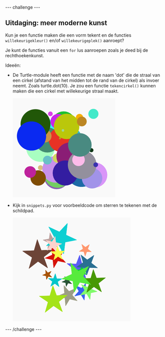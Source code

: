 \--- challenge \---

## Uitdaging: meer moderne kunst

Kun je een functie maken die een vorm tekent en de functies ` willekeurigekleur()` en/of ` willekeurigeplek() ` aanroept?

Je kunt de functies vanuit een `for` lus aanroepen zoals je deed bij de rechthoekenkunst.

Ideeën:

- De Turtle-module heeft een functie met de naam 'dot' die de straal van een cirkel (afstand van het midden tot de rand van de cirkel) als invoer neemt. Zoals turtle.dot(10). Je zou een functie `tekencirkel()` kunnen maken die een cirkel met willekeurige straal maakt.
    
    ![screenshot](images/modern-circles.png)

- Kijk in ` snippets.py ` voor voorbeeldcode om sterren te tekenen met de schildpad.
    
    ![screenshot](images/modern-stars.png)

\--- /challenge \---